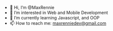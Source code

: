 - 👋 Hi, I’m @MaxRennie
- 👀 I’m interested in Web and Mobile Development
- 🌱 I’m currently learning Javascript, and OOP
- 📫 How to reach me: maxrenniedev@gmail.com
